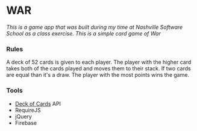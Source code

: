 # WAR
*This is a game app that was built during my time at Nashville Software School as a class exercise. This is a simple card game of War*
<br>
### Rules
A deck of 52 cards is given to each player. The player with the higher card takes both of the cards played and moves them to their stack. If two cards are equal than it's a draw. The player with the most points wins the game.

### Tools
- [Deck of Cards](http://deckofcardsapi.com/) API
- RequireJS
- jQuery
- Firebase

